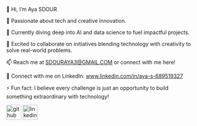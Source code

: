 👋 Hi, I’m Aya SDOUR


👀 Passionate about tech and creative innovation.


🌱 Currently diving deep into AI and data science to fuel impactful projects.


💞️ Excited to collaborate on initiatives blending technology with creativity to solve real-world problems.


📫 Reach me at SDOURAYA3@GMAIL.COM or connect with me here!

🔗 Connect with me on LinkedIn: www.linkedin.com/in/aya-s-689519327


⚡ Fun fact: I believe every challenge is just an opportunity to build something extraordinary with technology!



[<img src='https://cdn.jsdelivr.net/npm/simple-icons@3.0.1/icons/github.svg' alt='github' height='40'>](https://github.com/aya0788)  [<img src='https://cdn.jsdelivr.net/npm/simple-icons@3.0.1/icons/linkedin.svg' alt='linkedin' height='40'>](https://www.linkedin.com/in/www.linkedin.com/in/aya-s-689519327/)  




<!---
ay0788/ay0788 is a ✨ special ✨ repository because its `README.md` (this file) appears on your GitHub profile.
You can click the Preview link to take a look at your changes.
--->
